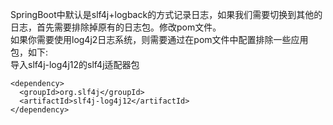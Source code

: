 SpringBoot中默认是slf4j+logback的方式记录日志，如果我们需要切换到其他的日志，首先需要排除掉原有的日志包。修改pom文件。<br>
如果你需要使用log4j2日志系统，则需要通过在pom文件中配置排除一些应用包，如下:<br>
导入slf4j-log4j12的slf4j适配器包<br>
``` 
<dependency>
  <groupId>org.slf4j</groupId>
  <artifactId>slf4j-log4j12</artifactId>
</dependency>
```